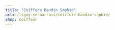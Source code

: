 ```yaml
---
title: "Coiffure Baudin Sophie"
url: /ligny-en-barrois/coiffure-baudin-sophie/
shop: coiffeur
---
```

